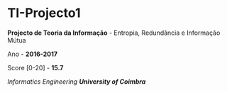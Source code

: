 # TI-Projecto1

__Projecto de Teoria da Informação__ - Entropia, Redundância e Informação Mútua

Ano - __2016-2017__

Score [0-20] - __15.7__

*Informatics Engineering __University of Coimbra__*
